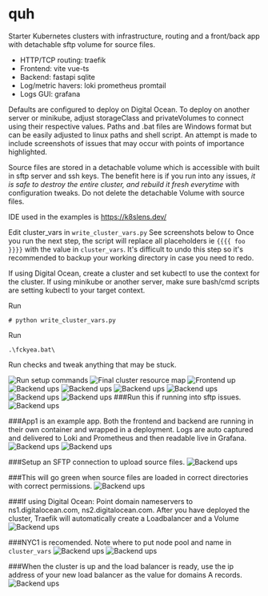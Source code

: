 # quh

Starter Kubernetes clusters with infrastructure, routing and a front/back app with detachable sftp volume for source files.
                                                     
- HTTP/TCP routing: traefik
- Frontend: vite vue-ts
- Backend: fastapi sqlite
- Log/metric havers: loki prometheus promtail
- Logs GUI: grafana


Defaults are configured to deploy on Digital Ocean. To deploy on another server or minikube, adjust storageClass and privateVolumes to connect using their respective values. Paths and .bat files are Windows format but can be easily adjusted to linux paths and shell script. An attempt is made to include screenshots of issues that may occur with points of importance highlighted.

Source files are stored in a detachable volume which is accessible with built in sftp server and ssh keys.   The benefit here is if you run into any issues, *it is safe to destroy the entire cluster,  and rebuild it fresh everytime* with configuration tweaks. Do not delete the detachable Volume with source files.

IDE used in the examples is  https://k8slens.dev/

Edit cluster_vars in `write_cluster_vars.py`
See screenshots below to 
Once you run the next step, the script will replace all placeholders ie `{{{{ foo }}}}` with the value in `cluster_vars`. It's difficult to undo this step so it's recommended to backup your working directory in case you need to redo.

If using Digital Ocean, create a cluster and set kubectl to use the context for the cluster. If using minikube or another server, make sure bash/cmd scripts are setting kubectl to your target context.

Run

    # python write_cluster_vars.py

Run

    .\fckyea.bat\

Run checks and tweak anything that may be stuck.

![Run setup commands](how-to-make-it-happen/5.png)
![Final cluster resource map](how-to-make-it-happen/9.png)
![Frontend up](how-to-make-it-happen/17.png)
![Backend ups](how-to-make-it-happen/15.png)
![Backend ups](how-to-make-it-happen/18.png)
![Backend ups](how-to-make-it-happen/7.png)
![Backend ups](how-to-make-it-happen/19.png)
![Backend ups](how-to-make-it-happen/10.png)
![Backend ups](how-to-make-it-happen/4.png)
###Run this if running into sftp issues.
![Backend ups](how-to-make-it-happen/16.png)

###App1 is an example app. Both the frontend and backend are running in  their own container and wrapped in a deployment. Logs are auto captured and delivered to Loki and Prometheus and then readable live in Grafana.
![Backend ups](how-to-make-it-happen/14.png)
![Backend ups](how-to-make-it-happen/13.png)

###Setup an SFTP connection to upload source files.
![Backend ups](how-to-make-it-happen/12.png)

###This will go green when source files are loaded in correct directories with correct permissions.
![Backend ups](how-to-make-it-happen/11.png)

###If using Digital Ocean: Point domain nameservers to ns1.digitalocean.com, ns2.digitalocean.com. After you have deployed the cluster, Traefik will automatically create a Loadbalancer and a Volume
![Backend ups](how-to-make-it-happen/1.png)

###NYC1 is recomended. Note where to put node pool and name in  `cluster_vars`
![Backend ups](how-to-make-it-happen/2.png)
![Backend ups](how-to-make-it-happen/3.png)

###When the cluster is up and the load balancer is ready, use the ip address of your new load balancer as the value for domains A records.
![Backend ups](how-to-make-it-happen/6.png)
